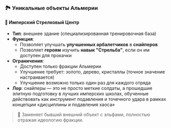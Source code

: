 ### 🏞️ Уникальные объекты Альмерии

#### 📌 Имперский Стрелковый Центр
- **Тип**: внешнее здание (специализированная тренировочная база)
- **Функция**:
  - Позволяет улучшать **улучшенных арбалетчиков** в **снайперов**
  - Позволяет **героям** изучить **навык "Стрельба"**, если он им доступен для прокачки
- **Ограничения**:
  - Доступен только фракции Альмерии
  - Улучшение требует: золото, дерево, кристаллы (точное значение настраивается)
  - Улучшение возможно только один раз для каждого отряда
- **Лор**: снайперы — это не просто меткие солдаты, а прошедшие элитную подготовку в лучших имперских школах, обученные действовать как инструмент подавления и точечного удара в рамках концепции «дисциплины и подавления хаоса»

> 📝 Заменяет бывший внешний объект с эльфами, полностью отражая идеологию фракции.
